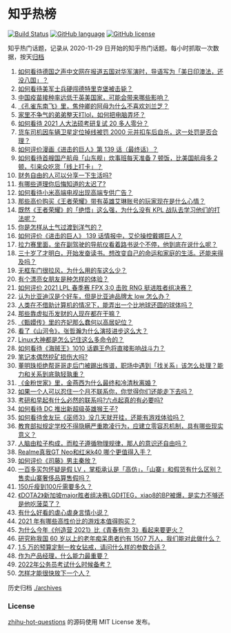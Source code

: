# 知乎热榜
[![Build Status](https://github.com/ToWeLong/zhihu-hot-questions/workflows/CI/badge.svg)](https://github.com/ToWeLong/zhihu-hot-questions/actions)
[![GitHub language](https://img.shields.io/badge/language-golang-orange.svg)](https://golang.org/)
[![GitHub license](https://img.shields.io/github/license/ToWeLong/zhihu-hot-questions)](https://github.com/ToWeLong/zhihu-hot-questions/blob/main/LICENSE)

知乎热门话题，记录从 2020-11-29 日开始的知乎热门话题。每小时抓取一次数据，按天[归档](./archives)

<!-- BEGIN -->

1. [如何看待德国之声中文网在报道五国对华军演时，导语写为「美日印澳法，还没八国」？](https://www.zhihu.com/question/453319499)
1. [如何看待美军士兵硬闯德特里克堡被击毙？](https://www.zhihu.com/question/453298081)
1. [中国疫苗接种率远低于英美国家，可能会带来哪些影响？](https://www.zhihu.com/question/453162624)
1. [《孔雀东南飞》里，焦仲卿的阿母为什么不喜欢刘兰芝？](https://www.zhihu.com/question/451846052)
1. [家里不争气的弟弟整天打lol，如何把电脑弄坏？](https://www.zhihu.com/question/453244193)
1. [如何看待 2021 人大法硕考研复试 20 多人零分？](https://www.zhihu.com/question/453360850)
1. [货车司机因车辆卫星定位掉线被罚 2000 元并扣车后自杀，这一处罚是否合理？](https://www.zhihu.com/question/453284879)
1. [如何评价漫画《进击的巨人》第 139 话（最终话）？](https://www.zhihu.com/question/453468442)
1. [如何看待首艘国产航母「山东舰」炊事班每天准备 7 顿饭，比美国航母多 2 顿，引来众吃货「线上打卡」？](https://www.zhihu.com/question/453339780)
1. [财务自由的人可以分享一下生活吗?](https://www.zhihu.com/question/452616303)
1. [有哪些道理你后悔知道的太迟了?](https://www.zhihu.com/question/442879082)
1. [如何看待小米高端电视出现高端专供广告？](https://www.zhihu.com/question/453373365)
1. [那些高价购买《王者荣耀》带有英雄艾琳账号的玩家现在是什么心情？](https://www.zhihu.com/question/453062922)
1. [既然《王者荣耀》的「绝悟」这么强，为什么没有 KPL 战队去学习他们的打法呢？](https://www.zhihu.com/question/452684362)
1. [你是怎样从土气过渡到洋气的？](https://www.zhihu.com/question/267705489)
1. [如何评价《进击的巨人》 139 话情报中，艾伦操控戴娜巨人？](https://www.zhihu.com/question/453414942)
1. [拉力赛里面，坐在副驾驶的导航仪看着路书说个不停，他到底在说什么呢？](https://www.zhihu.com/question/452484364)
1. [三十岁了才明白，开始发奋读书。想改变自己的命运和家庭的生活。还能来得及吗？](https://www.zhihu.com/question/359652140)
1. [无框车门很拉风，为什么用的车这么少？](https://www.zhihu.com/question/452939344)
1. [有个漂亮女朋友是种怎样的体验？](https://www.zhihu.com/question/28997505)
1. [如何评价 2021 LPL 春季赛 FPX 3:0 击败 RNG 挺进胜者组决赛？](https://www.zhihu.com/question/453379462)
1. [认为比亚迪汉是个好车，但是比亚迪品牌太 low 怎么办？](https://www.zhihu.com/question/431492053)
1. [人类在不借助计算机的情况下，能弄出一个比地球还圆的球体吗？](https://www.zhihu.com/question/451559819)
1. [那些靠虚拟币发财的人现在都在干嘛？](https://www.zhihu.com/question/277657290)
1. [《甄嬛传》里的齐妃那么蠢何以高居妃位？](https://www.zhihu.com/question/286471807)
1. [看了《山河令》，张哲瀚为什么演技进步这么大？](https://www.zhihu.com/question/449712989)
1. [Linux大神都是怎么记住这么多命令的？](https://www.zhihu.com/question/452895041)
1. [如何看待《海贼王》1010 话霸王色将直接影响战斗力？](https://www.zhihu.com/question/453260112)
1. [笔记本偶然挖矿损伤大吗?](https://www.zhihu.com/question/446114579)
1. [董明珠拒绝帮哥哥走后门被踢出族谱，职场中遇到「找关系」该怎么处理？能力和关系到底孰轻孰重？](https://www.zhihu.com/question/453194708)
1. [《金粉世家》里，金燕西为什么最终和冷清秋离婚？](https://www.zhihu.com/question/34511574)
1. [如果一个人可以忍住一个月不联系你，你觉得你们还能走下去吗？](https://www.zhihu.com/question/450074684)
1. [考研和早起有什么必然的联系吗?六点起真的有必要吗?](https://www.zhihu.com/question/344399251)
1. [如何看待 DC 推出新超级英雄猴王子?](https://www.zhihu.com/question/453287521)
1. [如何看待舍友玩《巫师3》没几天就开挂，还能有游戏体验吗？](https://www.zhihu.com/question/452790977)
1. [教育部拟规定学校不得隐瞒严重欺凌行为，应建立零容忍机制，具有哪些现实意义？](https://www.zhihu.com/question/453181255)
1. [人脑由粒子构成，而粒子遵循物理规律，那人的意识还自由吗？](https://www.zhihu.com/question/450868629)
1. [Realme真我GT Neo和红米k40 哪个更值得入手？](https://www.zhihu.com/question/452218802)
1. [如何评价《司藤》男主秦放？](https://www.zhihu.com/question/449727167)
1. [一百多买包怀疑是假 LV ，掌柜承认是「高仿」，「山寨」和假货有什么区别？售卖山寨奢侈品算售假吗？](https://www.zhihu.com/question/453204878)
1. [150斤瘦到100斤需要多久？](https://www.zhihu.com/question/316913103)
1. [《DOTA2》新加坡major胜者组决赛LGD打EG，xiao8的BP被爆，是实力不够还是他吃菠菜了？](https://www.zhihu.com/question/452849213)
1. [有什么好看的虐心虐身言情小说？](https://www.zhihu.com/question/330299306)
1. [2021 年有哪些高性价比的游戏本值得购买？](https://www.zhihu.com/question/450161130)
1. [为什么今年《创造营 2021》比《青春有你 3》看起来要更火？](https://www.zhihu.com/question/451854756)
1. [研究称我国 60 岁以上的老年痴呆患者约有 1507 万人，我们能对此做什么？](https://www.zhihu.com/question/451329472)
1. [1.5 万的预算定制一枚女钻戒，请问什么样的参数合适？](https://www.zhihu.com/question/447193237)
1. [作为产品经理，什么能力最重要？](https://www.zhihu.com/question/450643421)
1. [2022年公务员考试什么时候备考？](https://www.zhihu.com/question/431732704)
1. [怎样才能很快放下一个人？](https://www.zhihu.com/question/371533509)

<!-- END -->

历史归档 [./archives](./archives)


### License
[zhihu-hot-questions](https://github.com/towelong/zhihu-hot-questions) 的源码使用 MIT License 发布。
